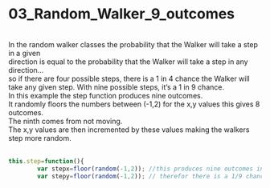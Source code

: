 # 03_Random_Walker_9_outcomes
</br>
In the random walker classes the probability that the Walker will take a step in a given</br>
direction is equal to the probability that the Walker will take a step in any direction...</br>
so if there are four possible steps, there is a 1 in 4 chance the Walker will take any given step.
With nine possible steps, it’s a 1 in 9 chance.</br>
In this example the step function produces nine outcomes.</br>
It randomly floors the numbers between (-1,2) for the x,y values this gives 8 outcomes. </br>
The ninth comes from not moving.</br>
 The x,y values are then incremented by these values making the walkers step more random.</br></br>

```js
this.step=function(){
		var stepx=floor(random(-1,2)); //this produces nine outcomes including not moving 
		var stepy=floor(random(-1,2)); // therefor there is a 1/9 chance of the walker stepping in any given direction

```




</br>